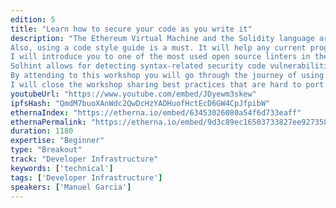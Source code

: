 ```yaml
---
edition: 5
title: "Learn how to secure your code as you write it"
description: "The Ethereum Virtual Machine and the Solidity language are not trivial components to build with. When you code, you need to consider many more things than with other traditional languages. Things like execution cost, storage and the most importantly: Security.
Also, using a code style guide is a must. It will help any current programmer in a project adhere to the rules pre-established by the team, and enormously help a newcomer avoid some undesired writing styles, impacting on code review quality and speed.
I will introduce you to one of the most used open source linters in the ethereum ecosystem: Solhint.
Solhint allows for detecting syntax-related security code vulnerabilities. Covering a wide range of validation rules, the tool also enables developers to add new ones, while complying with the Solidity style guide and granting 2x–4x boost in performance.
By attending to this workshop you will go through the journey of using Solhint. From integrating it to your preferred IDE all the way down to  get the most out of its functionality.
I will close the workshop sharing best practices that are hard to port - and are still yet to be implemented into Solhint."
youtubeUrl: "https://www.youtube.com/embed/JDyewm3skew"
ipfsHash: "QmdM7buoXAnWdc2QwDcHzYADHuofHctEcD6GW4CpJfpibW"
ethernaIndex: "https://etherna.io/embed/63453026080a54f6d733eaff"
ethernaPermalink: "https://etherna.io/embed/9d3c89ec16503733827ee9273588c9e6dd2f860493d3c87e050256a7cbdaca9f"
duration: 1180
expertise: "Beginner"
type: "Breakout"
track: "Developer Infrastructure"
keywords: ['technical']
tags: ['Developer Infrastructure']
speakers: ['Manuel Garcia']
---
```

